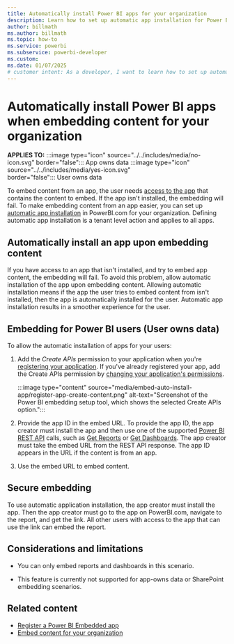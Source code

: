 ```yaml
---
title: Automatically install Power BI apps for your organization
description: Learn how to set up automatic app installation for Power BI apps when embedding content from apps for your organization.
author: billmath
ms.author: billmath
ms.topic: how-to
ms.service: powerbi
ms.subservice: powerbi-developer
ms.custom:
ms.date: 01/07/2025
# customer intent: As a developer, I want to learn how to set up automatic app installation for Power BI apps when embedding content from apps for my organization.
---
```


# Automatically install Power BI apps when embedding content for your organization

**APPLIES TO:** :::image type="icon" source="../../includes/media/no-icon.svg" border="false":::&nbsp;App&nbsp;owns&nbsp;data :::image type="icon" source="../../includes/media/yes-icon.svg" border="false":::&nbsp;User&nbsp;owns&nbsp;data

To embed content from an app, the user needs [access to the app](../../collaborate-share/service-create-distribute-apps.md) that contains the content to embed. If the app isn't installed, the embedding will fail. To make embedding content from an app easier, you can set up [automatic app installation](https://powerbi.microsoft.com/blog/automatically-install-apps/) in PowerBI.com for your organization. Defining automatic app installation is a tenant level action and applies to all apps.

## Automatically install an app upon embedding content

If you have access to an app that isn't installed, and try to embed app content, the embedding will fail. To avoid this problem, allow automatic installation of the app upon embedding content. Allowing automatic installation means if the app the user tries to embed content from isn't installed, then the app is automatically installed for the user. Automatic app installation results in a smoother experience for the user.

## Embedding for Power BI users (User owns data)

To allow the automatic installation of apps for your users:

1. Add the *Create APIs* permission to your application when you're [registering your application](register-app.md). If you've already registered your app, add the Create APIs permission by [changing your application's permissions](/power-bi/developer/embedded/change-permissions).

    :::image type="content" source="media/embed-auto-install-app/register-app-create-content.png" alt-text="Screenshot of the Power BI embedding setup tool, which shows the selected Create APIs option.":::

1. Provide the app ID in the embed URL. To provide the app ID, the app creator must install the app and then use one of the supported [Power BI REST API](/rest/api/power-bi/) calls, such as [Get Reports](/rest/api/power-bi/reports/getreports) or [Get Dashboards](/rest/api/power-bi/dashboards/getdashboards). The app creator must take the embed URL from the REST API response. The app ID appears in the URL if the content is from an app.
1. Use the embed URL to embed content.

## Secure embedding

To use automatic application installation, the app creator must install the app. Then the app creator must go to the app on PowerBI.com, navigate to the report, and get the link. All other users with access to the app that can use the link can embed the report.

## Considerations and limitations

* You can only embed reports and dashboards in this scenario.

* This feature is currently not supported for app-owns data or SharePoint embedding scenarios.

## Related content

* [Register a Power BI Embedded app](register-app.md)
* [Embed content for your organization](embed-sample-for-your-organization.md)
